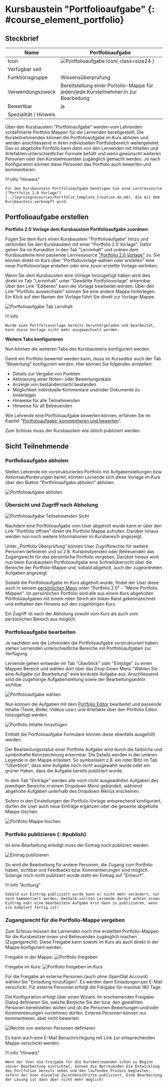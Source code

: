 # Kursbaustein "Portfolioaufgabe" {: #course_element_portfolio}


## Steckbrief

Name | Portfolioaufgabe
---------|----------
Icon | ![Portfolioaufgabe Icon](assets/portfolio_434343_64.png){ class=size24  }
Verfügbar seit | 
Funktionsgruppe | Wissensüberprüfung
Verwendungszweck | Bereitstellung einer Portolio-Mappe für jeden/jede Kursteilnehmer:in zur Bearbeitung 
Bewertbar | ja
Spezialität / Hinweis |



Über den Kursbaustein "Portfolioaufgabe" werden vom Lehrenden vordefinierte Portfolio Mappen für die Lernenden bereitgestellt. Die Kursteilnehmenden können die Portfolioaufgabe im Kurs abholen und werden anschliessend in ihren individuellen Portfoliobereich weitergeleitet. Das so abgeholte Portfolio kann dann von den Lernenden mit Inhalten und Artefakten unterschiedlicher Formate befüllt und wenn gewünscht weiteren Personen oder den Kursbetreuenden zugänglich gemacht werden. Je nach Konfiguration können diese Personen das Portfolio auch bewerten und kommentieren.

!!! info "Hinweis"

    Für den Kursbaustein Portfolioaufgabe benötigen Sie eine Lernressource ["Portfolio 2.0 Vorlage"](../learningresources/Portfolio_template_Creation.de.md), die mit dem Kursbaustein verknüpft wird. 

## Portfolioaufgabe erstellen


**Portfolio 2.0 Vorlage dem Kursbaustein Portfolioaufgabe zuordnen:**

Fügen Sie dem Kurs einen Kursbaustein "Portfolioaufgabe" hinzu und verbinden Sie den Kursbaustein mit einer "Portfolio 2.0 Vorlage". Dafür gehen Sie im Kurseditor in den Tab "Lerninhalt" und ordnen dem Kursbausteine eine passende Lernressource ["Portfolio 2.0 Vorlage"](../learningresources/Portfolio_template_Creation.de.md) zu. Sie können direkt im Kurs über "Portfoliovorlage wählen oder erstellen" eine neue Portfoliovorlage erstellen oder eine zuvor erstellte Vorlage verlinken. 
  
Wenn Sie dem Kursbaustein eine Vorlage hinzugefügt haben wird dies direkt im Tab "Lerninhalt" unter "Gewählte Portfoliovorlage" erkennbar. Über den Link "Editieren" kann die Vorlage bearbeitet werden. Über den Link "Portfolio auswechseln" können Sie eine andere Mappe hinterlegen. Ein Klick auf den Namen der Vorlage führt Sie direkt zur Vorlage-Mappe. 

![Portfolioaufgabe Tab Lernihalt](assets/Portfolioaufgabe_Lerninhalt.png)

!!! Info

    Wurde eine Portfoliovorlage bereits heruntergeladen und bearbeitet, kann diese Vorlage nicht mehr ausgewechselt werden.

**Weitere Tabs konfigurieren**

Nun können die weiteren Tabs des Kursbausteins konfiguriert werden.

Damit ein Portfolio bewertet werden kann, muss im Kurseditor auch der Tab "Bewertung" konfiguriert werden. Hier können Sie folgendes einstellen: 
* Details zur Vergabe von Punkten
* Aktivierung einer Noten- oder Bewertungsskala
* Anzeige von bestanden/nicht bestanden 
* Möglichkeit individuelle Kommentare und/oder Dokumente zu hinterlegen
* Hinweise für alle Teilnehmenden
* Hinweise für all Betreuenden

Wie Lehrende eine Portfolioaufgabe bewerten können, erfahren Sie im Kapitel "[Portfolioaufgabe: kommentieren und bewerten](../learningresources/Portfolio_assignment_Grading.de.md)".

Zum Schluss muss der Kursbaustein wie üblich publiziert werden.

## Sicht Teilnehmende



### Portfolioaufgabe abholen  

Stellen Lehrende ein vorstrukturiertes Portfolio mit Aufgabenstellungen bzw. Aktionsaufforderungen bereit, können Lernende sich diese Vorlage im Kurs über den Button "Portfolioaufgabe abholen" abholen.

![Portfolioaufgabe abholen](assets/Portfolioaufgabe_abholen_19.png)  

### Übersicht und Zugriff nach Abholung

![Portfolioaufgabe Teilnehmenden Sicht](assets/Portfolio_TN_19.png)

Nachdem eine Portfolioaufgabe vom User abgeholt wurde kann er über den Link "Portfolio öffnen" direkt die Portfolio Mappe aufrufen. Darüber hinaus werden nun noch weitere Informationen im Kursbereich angezeigt.

Unter „Portfolio Überprüfung“ können User Zugriffsrechte für weitere Personen definieren und so z.B. Kursbesitzenden oder Betreuenden das Zugangsrecht für das persönliche Portfolio vergeben. Darüber hinaus wird nun beim Kursbaustein Portfolioaufgabe eine Schnellübersicht über die Bereiche der Portfolio-Mappe und, sobald abgeholt, auch der zugeordneten Aufgaben angezeigt. 

Sobald die Portfolioaufgabe im Kurs abgeholt wurde, findet der User diese auch in seinem [persönlichen Menü](../personal_menu/Personal_Tools.de.md) unter "Portfolio 2.0" - "Meine Portfolio Mappen". Im persönlichen Portfolio sind alle aus einem Kurs abgeholten Portfolioaufgaben mit einem roten Strich am linken Rand gekennzeichnet und enthalten den Hinweis auf den zugehörigen Kurs. 

Ein Zugriff ist nach der Abholung sowohl vom Kurs als auch vom persönlichen Bereich aus möglich. 


### Portfolioaufgabe bearbeiten  

Je nachdem wie die Lehrenden die Portfolioaufgabe vorstrukturiert haben stehen Lernenden unterschiedliche Bereiche mit Portfolioaufgaben zur Verfügung. 

Lernende gehen entweder im Tab "Überblick" oder "Einträge" zu einen Mappen Bereich und wählen dort über das Drop-Down Menü "Wählen Sie eine Aufgabe zur Bearbeitung" eine konkrete Aufgabe aus. Anschliessend sind die zugehörige Aufgabenstellung sowie der Bearbeitungseditor sichtbar.

![Portfolioaufgabe wählen](assets/3_Portfolio.png)

Nun können die Aufgaben mit dem [Portfolio Editor](../area_modules/The_portfolio_editor_17_1.de.md) bearbeitet und passende Inhalte (Texte, Bilder, Videos usw.) und Artefakte über den Portfolio Editor hinzugefügt werden.

![Portfolio Inhalte hinzufügen](assets/Portfolio_Inhalt_hinzufuegen.png)
  
Enthält die Portfolioaufgabe Formulare können diese ebenfalls ausgefüllt werden. 

Der Bearbeitungsstatus einer Portfolio Aufgabe wird durch die farbliche und symbolhafte Kennzeichnung erkennbar. Die Details werden in der unteren Legende in der Mappe erläutert. So symbolisiert z.B.  ein roter Blitz im Tab "Überblick", dass eine Aufgabe noch nicht ausgewählt wurde oder ein grüner Haken, dass die Aufgabe bereits publiziert wurde. 

In dem Tab "Einträge" werden alle noch nicht ausgewählten Aufgaben des jeweiligen Bereichs in einem Dropdown Menü gebündelt, während abgeholte Aufgaben unterhalb des Dropdown Menüs erscheinen. 

Sofern in den Einstellungen der Portfolio Vorlage entsprechend konfiguriert, dürfen die User auch neue Einträge ergänzen oder die gesamte abgeholte Mappe löschen.

![Portfolio Mappe löschen](assets/5_Portfolio.png)
  

### Portfolio publizieren   {: #publish}
  
Ist eine Bearbeitung erledigt muss der Eintrag noch publiziert werden. 

![Eintrag publizieren](assets/Eintrag_publizieren.png)

So wird die Bearbeitung für andere Personen, die Zugang zum Portfolio haben, sichtbar und Feedbacks bzw. Kommentierungen sind möglich. Solange noch nicht publiziert wurde steht ein Eintrag auf "Entwurf".

!!! Info "Achtung"

    Sobald ein Eintrag publiziert wurde kann er nicht mehr verändert, nur noch kommentiert werden. Deshalb sollten Lernende darauf achten einen Eintrag oder eine bearbeitete Aufgabe erst dann zu publizieren, wenn sie komplett fertig ist!

### Zugangsrecht für die Portfolio-Mappe vergeben

Zum Schluss müssen die Lernenden noch ihre erstellten Portfolio-Mappen für die Kursbesitzer:innen und Betreuenden zugänglich machen (Zugangsrecht). Diese Freigabe kann sowohl im Kurs als auch direkt in der Mappe konfiguriert werden.

Freigabe in der Mappe: 
![Portfolio freigeben](assets/Portfoliomappe_freigeben.png)

Freigabe im Kurs: 
![Portfolio freigeben im Kurs](assets/Portfolio_Zugangsrecht.jpg)

Für die Freigabe an externe Personen (auch ohne OpenOlat Account) wählen Sie "Einladung hinzufügen". Es werden dann Einladungen per E-Mail verschickt. Für externe Personen erfolgt die Freigabe für maximal 180 Tage.

Die Konfiguration erfolgt über einen Wizard. Im erscheinenden Freigabe-Dialog definieren Sie, welche Bereiche Sie der bzw. den gewählten Personen bereitstellen wollen und ob die Personen Bewertungen und/oder Kommentierungen vornehmen dürfen. Externe Personen können nur kommentieren, aber nicht bewerten.

![Rechte von weiteren Personen definieren](assets/pf_aufgabeabholen_auswahl_DE.png)
  
Es kann auch eine E-Mail Benachrichtigung mit Link zur entsprechenden Mappe verschickt werden.
  
!!! info "Hinweis"

    Wenn der User die Freigabe für die Kursbetreuenden schon zu Beginn seiner Bearbeitung einrichtet, können die Betreuenden die Entwicklung des Portfolios bereits sehen und den laufenden Prozess begleiten, sofern der User einzelne Zwischenschritte publiziert. Eine Bearbeitung der Lösung ist dann aber nicht mehr möglich!
